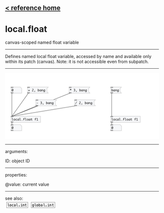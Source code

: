 [< reference home](index.html)
---

# local.float


canvas-scoped named float variable

---

Defines named local float variable, accessed by name and available only within its
            patch (canvas). Note: it is not accessible even from subpatch.
<br>


---


![example](examples/local.float-example.jpg)

---
arguments:

ID: object ID<br>

---
properties:

@value: current
            value<br>

---
see also:<br>
[![local.int](img/object_local.int.png)](local.int.html)
[![global.int](img/object_global.int.png)](global.int.html)
